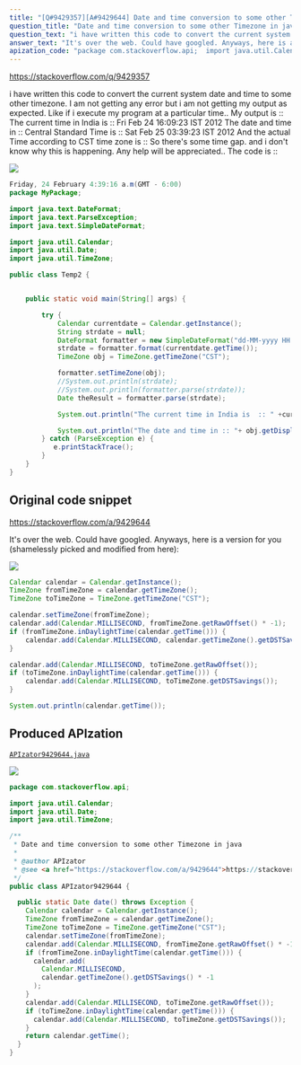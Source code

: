 ```yaml
---
title: "[Q#9429357][A#9429644] Date and time conversion to some other Timezone in java"
question_title: "Date and time conversion to some other Timezone in java"
question_text: "i have written this code to convert the current system date and time to some other timezone. I am not getting any error but i am not getting my output as expected. Like if i execute my program at a particular time.. My output is :: The current time in India is  :: Fri Feb 24 16:09:23 IST 2012 The date and time in :: Central Standard Time is :: Sat Feb 25 03:39:23 IST 2012 And the actual Time according to CST time zone is :: So there's some time gap. and i don't know why this is happening. Any help will be appreciated.. The code is ::"
answer_text: "It's over the web. Could have googled. Anyways, here is a version for you (shamelessly picked and modified from here):"
apization_code: "package com.stackoverflow.api;  import java.util.Calendar; import java.util.Date; import java.util.TimeZone;  /**  * Date and time conversion to some other Timezone in java  *  * @author APIzator  * @see <a href=\"https://stackoverflow.com/a/9429644\">https://stackoverflow.com/a/9429644</a>  */ public class APIzator9429644 {    public static Date date() throws Exception {     Calendar calendar = Calendar.getInstance();     TimeZone fromTimeZone = calendar.getTimeZone();     TimeZone toTimeZone = TimeZone.getTimeZone(\"CST\");     calendar.setTimeZone(fromTimeZone);     calendar.add(Calendar.MILLISECOND, fromTimeZone.getRawOffset() * -1);     if (fromTimeZone.inDaylightTime(calendar.getTime())) {       calendar.add(         Calendar.MILLISECOND,         calendar.getTimeZone().getDSTSavings() * -1       );     }     calendar.add(Calendar.MILLISECOND, toTimeZone.getRawOffset());     if (toTimeZone.inDaylightTime(calendar.getTime())) {       calendar.add(Calendar.MILLISECOND, toTimeZone.getDSTSavings());     }     return calendar.getTime();   } }"
---
```


https://stackoverflow.com/q/9429357

i have written this code to convert the current system date and time to some other timezone. I am not getting any error but i am not getting my output as expected. Like if i execute my program at a particular time.. My output is ::
The current time in India is  :: Fri Feb 24 16:09:23 IST 2012
The date and time in :: Central Standard Time is :: Sat Feb 25 03:39:23 IST 2012
And the actual Time according to CST time zone is ::
So there&#x27;s some time gap. and i don&#x27;t know why this is happening. Any help will be appreciated.. The code is ::


<div class="code-logo"><img src="/stackoverflow.png" /></div>

```java
Friday, 24 February 4:39:16 a.m(GMT - 6:00)
package MyPackage;

import java.text.DateFormat;
import java.text.ParseException;
import java.text.SimpleDateFormat;

import java.util.Calendar;
import java.util.Date;
import java.util.TimeZone;

public class Temp2 {


    public static void main(String[] args) {

        try {
            Calendar currentdate = Calendar.getInstance();
            String strdate = null;
            DateFormat formatter = new SimpleDateFormat("dd-MM-yyyy HH:mm:ss");
            strdate = formatter.format(currentdate.getTime());
            TimeZone obj = TimeZone.getTimeZone("CST");

            formatter.setTimeZone(obj);
            //System.out.println(strdate);
            //System.out.println(formatter.parse(strdate));
            Date theResult = formatter.parse(strdate);

            System.out.println("The current time in India is  :: " +currentdate.getTime());

            System.out.println("The date and time in :: "+ obj.getDisplayName() + "is ::" + theResult);
        } catch (ParseException e) {
           e.printStackTrace();
        }
    }
}
```


## Original code snippet

https://stackoverflow.com/a/9429644

It&#x27;s over the web. Could have googled. Anyways, here is a version for you (shamelessly picked and modified from here):

<div class="code-logo"><img src="/stackoverflow.png" /></div>

```java
Calendar calendar = Calendar.getInstance();
TimeZone fromTimeZone = calendar.getTimeZone();
TimeZone toTimeZone = TimeZone.getTimeZone("CST");

calendar.setTimeZone(fromTimeZone);
calendar.add(Calendar.MILLISECOND, fromTimeZone.getRawOffset() * -1);
if (fromTimeZone.inDaylightTime(calendar.getTime())) {
    calendar.add(Calendar.MILLISECOND, calendar.getTimeZone().getDSTSavings() * -1);
}

calendar.add(Calendar.MILLISECOND, toTimeZone.getRawOffset());
if (toTimeZone.inDaylightTime(calendar.getTime())) {
    calendar.add(Calendar.MILLISECOND, toTimeZone.getDSTSavings());
}

System.out.println(calendar.getTime());
```

## Produced APIzation

[`APIzator9429644.java`](https://github.com/pasqualesalza/apization/raw/main/data/search/APIzator9429644.java)

<div class="code-logo"><img src="/apizator.png" /></div>

```java
package com.stackoverflow.api;

import java.util.Calendar;
import java.util.Date;
import java.util.TimeZone;

/**
 * Date and time conversion to some other Timezone in java
 *
 * @author APIzator
 * @see <a href="https://stackoverflow.com/a/9429644">https://stackoverflow.com/a/9429644</a>
 */
public class APIzator9429644 {

  public static Date date() throws Exception {
    Calendar calendar = Calendar.getInstance();
    TimeZone fromTimeZone = calendar.getTimeZone();
    TimeZone toTimeZone = TimeZone.getTimeZone("CST");
    calendar.setTimeZone(fromTimeZone);
    calendar.add(Calendar.MILLISECOND, fromTimeZone.getRawOffset() * -1);
    if (fromTimeZone.inDaylightTime(calendar.getTime())) {
      calendar.add(
        Calendar.MILLISECOND,
        calendar.getTimeZone().getDSTSavings() * -1
      );
    }
    calendar.add(Calendar.MILLISECOND, toTimeZone.getRawOffset());
    if (toTimeZone.inDaylightTime(calendar.getTime())) {
      calendar.add(Calendar.MILLISECOND, toTimeZone.getDSTSavings());
    }
    return calendar.getTime();
  }
}

```